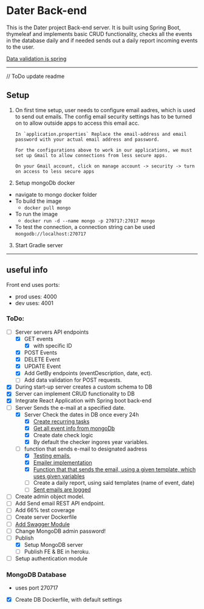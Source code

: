# Dater Back-end

This is the Dater project Back-end server. It is built using Spring Boot, thymeleaf and implements basic CRUD functionality, checks all the events in the database daily and if needed sends out a daily report incoming events to the user.

[Data validation is spring](https://www.baeldung.com/spring-boot-bean-validation)


---
// ToDo update readme
## Setup

1.  On first time setup, user needs to configure email aadres, which is used to send out emails.
    The config email security settings has to be turned on to allow outside apps to access this email acc.

        In `application.properties` Replace the email-address and email password with your actual email address and password.

        For the configurations above to work in our applications, we must set up Gmail to allow connections from less secure apps.

        On your Gmail account, click on manage account -> security -> turn on access to less secure apps

2.  Setup mongoDb docker

   - navigate to mongo docker folder
   - To build the image
       -   `docker pull mongo`
   - To run the image
       -   `docker run -d --name mongo -p 270717:27017 mongo`
   - To test the connection, a connection string can be used `mongodb://localhost:270717`

3. Start Gradle server

---

## useful info

Front end uses ports:

-   prod uses: 4000
-   dev uses: 4001

### ToDo:

-   [ ] Server servers API endpoints
    -   [x] GET events
        -   [x] with specific ID
    -   [x] POST Events
    -   [x] DELETE Event
    -   [x] UPDATE Event
    -   [x] Add GetBy endpoints (eventDescription, date, ect).
    -   [ ] Add data validation for POST requests.
-   [x] During start-up server creates a custom schema to DB
-   [x] Server can implement CRUD functionality to DB
-   [x] Integrate React Application with Spring boot back-end
-   [ ] Server Sends the e-mail at a specified date.
    -   [x] Server Check the dates in DB once every 24h
        -   [x] [Create recurring tasks](https://spring.io/guides/gs/scheduling-tasks/)
        -   [x] [Get all event info from mongoDb](https://www.codementor.io/@prasadsaya/access-mongodb-database-from-a-spring-boot-application-17nwi5shuc)
        -   [x] Create date check logic
        -   [x] By default the checker ingores year variables.
    -   [ ] function that sends e-mail to designated aadress
        -   [x] [Testing emails](https://mailtrap.io/blog/spring-send-email),
        -   [x] [Emailer implementation](https://www.section.io/engineering-education/spring-boot-smtp/)
        -   [x] [Function that that sends the email, using a given template, which uses given variables](https://springhow.com/spring-boot-email-thymeleaf)
        -   [ ] Create a daily report, using said templates
                (name of event, date)
        -   [ ] [Sent emails are logged](https://www.baeldung.com/spring-boot-logging)
-   [ ] Create admin object model.
-   [ ] Add Send email REST API endpoint.
-   [ ] Add 66% test coverage
-   [ ] Create server Dockerfile
-   [ ] [Add Swagger Module](https://www.baeldung.com/swagger-2-documentation-for-spring-rest-api)
-   [ ] Change MongoDB admin password!
-   [ ] Publish
    -   [x] Setup MongoDB server
    -   [ ] Publish FE & BE in heroku.
-   [ ] Setup authentication module

### MongoDB Database

-   uses port 270717
-   [x] Create DB Dockerfile, with default settings
